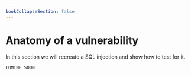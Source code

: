 ```yaml
---
bookCollapseSection: false
---
```


# Anatomy of a vulnerability

In this section we will recreate a SQL injection and show how to test for it.

`COMING SOON`